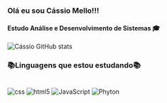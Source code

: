 ### Olá eu sou Cássio Mello!!!

#### Estudo Análise e Desenvolvimento de Sistemas 🎓

![Cássio GitHub stats](https://github-readme-stats.vercel.app/api?username=Cassio-Mello&show_icons=true&theme=dracula)

### 📚Linguagens que estou estudando📚
<div style="display: inline_block"><br/>
    <img align="center" aLt="css" src="https://img.shields.io/badge/CSS3-1572B6?style=for-the-badge&logo=css3&logoColor=white"/>
      <img align="center" aLt="html5" src="https://img.shields.io/badge/HTML5-E34F26?style=for-the-badge&logo=html5&logoColor=white"/>
      <img align="center" aLt="JavaScript" src="https://img.shields.io/badge/JavaScript-F7DF1E?style=for-the-badge&logo=javascript&logoColor=black"/>
      <img align="center" aLt="Phyton" src="https://img.shields.io/badge/Python-14354C?style=for-the-badge&logo=python&logoColor=white"/>
</div>


